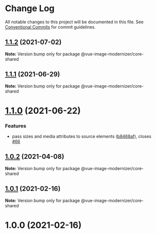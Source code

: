 # Change Log

All notable changes to this project will be documented in this file.
See [Conventional Commits](https://conventionalcommits.org) for commit guidelines.

## [1.1.2](https://github.com/Calvin-LL/vue-image-modernizer/compare/@vue-image-modernizer/core-shared@1.1.1...@vue-image-modernizer/core-shared@1.1.2) (2021-07-02)

**Note:** Version bump only for package @vue-image-modernizer/core-shared

## [1.1.1](https://github.com/Calvin-LL/vue-image-modernizer/compare/@vue-image-modernizer/core-shared@1.1.0...@vue-image-modernizer/core-shared@1.1.1) (2021-06-29)

**Note:** Version bump only for package @vue-image-modernizer/core-shared

# [1.1.0](https://github.com/Calvin-LL/vue-image-modernizer/compare/@vue-image-modernizer/core-shared@1.0.2...@vue-image-modernizer/core-shared@1.1.0) (2021-06-22)

### Features

- pass sizes and media attributes to source elements ([b8468af](https://github.com/Calvin-LL/vue-image-modernizer/commit/b8468afb3d4173546e2d2ea5419174a079682d08)), closes [#66](https://github.com/Calvin-LL/vue-image-modernizer/issues/66)

## [1.0.2](https://github.com/Calvin-LL/vue-image-modernizer/compare/@vue-image-modernizer/core-shared@1.0.1...@vue-image-modernizer/core-shared@1.0.2) (2021-04-08)

**Note:** Version bump only for package @vue-image-modernizer/core-shared

## [1.0.1](https://github.com/Calvin-LL/vue-image-modernizer/compare/@vue-image-modernizer/core-shared@1.0.0...@vue-image-modernizer/core-shared@1.0.1) (2021-02-16)

**Note:** Version bump only for package @vue-image-modernizer/core-shared

# 1.0.0 (2021-02-16)

